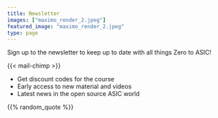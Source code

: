 ```yaml
---
title: Newsletter
images: ["maximo_render_2.jpeg"]
featured_image: "maximo_render_2.jpeg"
type: page
---
```


Sign up to the newsletter to keep up to date with all things Zero to ASIC!

{{< mail-chimp >}}

* Get discount codes for the course
* Early access to new material and videos
* Latest news in the open source ASIC world

{{% random_quote %}}
